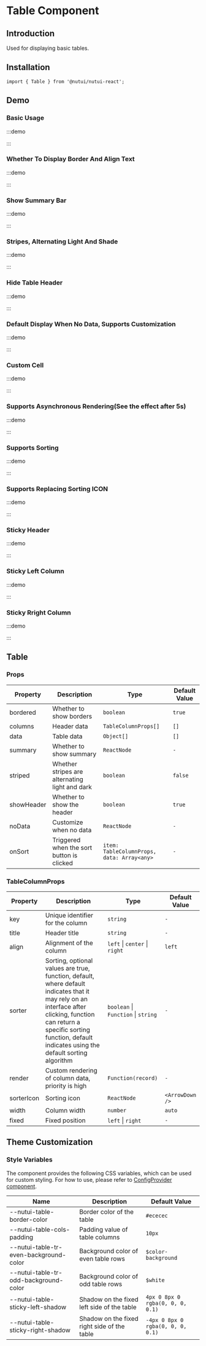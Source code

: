 # Table Component

## Introduction

Used for displaying basic tables.

## Installation

```tsx
import { Table } from '@nutui/nutui-react';
```

## Demo

### Basic Usage

:::demo

<CodeBlock src='h5/demo1.tsx'></CodeBlock>

:::

### Whether To Display Border And Align Text

:::demo

<CodeBlock src='h5/demo2.tsx'></CodeBlock>

:::

### Show Summary Bar

:::demo

<CodeBlock src='h5/demo3.tsx'></CodeBlock>

:::

### Stripes, Alternating Light And Shade

:::demo

<CodeBlock src='h5/demo4.tsx'></CodeBlock>

:::

### Hide Table Header

:::demo

<CodeBlock src='h5/demo5.tsx'></CodeBlock>

:::

### Default Display When No Data, Supports Customization

:::demo

<CodeBlock src='h5/demo6.tsx'></CodeBlock>

:::

### Custom Cell

:::demo

<CodeBlock src='h5/demo7.tsx'></CodeBlock>

:::

### Supports Asynchronous Rendering(See the effect after 5s)

:::demo

<CodeBlock src='h5/demo8.tsx'></CodeBlock>

:::

### Supports Sorting

:::demo

<CodeBlock src='h5/demo9.tsx'></CodeBlock>

:::

### Supports Replacing Sorting ICON

:::demo

<CodeBlock src='h5/demo10.tsx'></CodeBlock>

:::

### Sticky Header

:::demo

<CodeBlock src='h5/demo11.tsx'></CodeBlock>

:::

### Sticky Left Column

:::demo

<CodeBlock src='h5/demo12.tsx'></CodeBlock>

:::

### Sticky Rright Column

:::demo

<CodeBlock src='h5/demo13.tsx'></CodeBlock>

:::

## Table

### Props

| Property | Description | Type | Default Value |
| --- | --- | --- | --- |
| bordered | Whether to show borders | `boolean` | `true` |
| columns | Header data | `TableColumnProps[]` | `[]` |
| data | Table data | `Object[]` | `[]` |
| summary | Whether to show summary | `ReactNode` | `-` |
| striped | Whether stripes are alternating light and dark | `boolean` | `false` |
| showHeader | Whether to show the header | `boolean` | `true` |
| noData | Customize when no data | `ReactNode` | `-` |
| onSort | Triggered when the sort button is clicked | `item: TableColumnProps, data: Array<any>` | `-` |

### TableColumnProps

| Property | Description | Type | Default Value |
| --- | --- | --- | --- |
| key | Unique identifier for the column | `string` | `-` |
| title | Header title | `string` | `-` |
| align | Alignment of the column | `left` \| `center` \| `right` | `left` |
| sorter | Sorting, optional values are true, function, default, where default indicates that it may rely on an interface after clicking, function can return a specific sorting function, default indicates using the default sorting algorithm | `boolean` \| `Function` \| `string` | `-` |
| render | Custom rendering of column data, priority is high | `Function(record)` | `-` |
| sorterIcon | Sorting icon | `ReactNode` | `<ArrowDown />` |
| width | Column width | `number` | `auto` |
| fixed | Fixed position | `left` \| `right`  | `-` |

## Theme Customization

### Style Variables

The component provides the following CSS variables, which can be used for custom styling. For how to use, please refer to [ConfigProvider component](#/zh-CN/component/configprovider).

| Name | Description | Default Value |
| --- | --- | --- |
| \--nutui-table-border-color | Border color of the table | `#ececec` |
| \--nutui-table-cols-padding | Padding value of table columns | `10px` |
| \--nutui-table-tr-even-background-color | Background color of even table rows | `$color-background` |
| \--nutui-table-tr-odd-background-color | Background color of odd table rows | `$white` |
| \--nutui-table-sticky-left-shadow | Shadow on the fixed left side of the table | `4px 0 8px 0 rgba(0, 0, 0, 0.1)` |
| \--nutui-table-sticky-right-shadow | Shadow on the fixed right side of the table | `-4px 0 8px 0 rgba(0, 0, 0, 0.1)` |